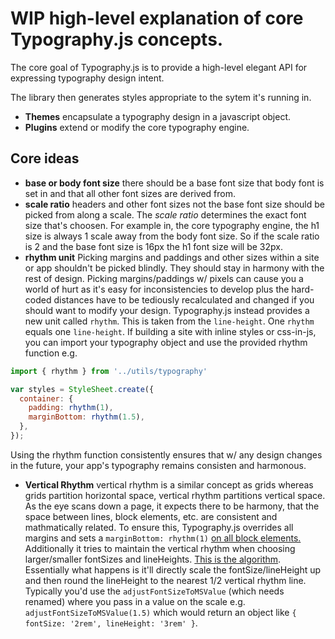 # WIP high-level explanation of core Typography.js concepts.

The core goal of Typography.js is to provide a high-level elegant API
for expressing typography design intent.

The library then generates styles appropriate to the sytem it's running
in.

* **Themes** encapsulate a typography design in a javascript object.
* **Plugins** extend or modify the core typography engine.

## Core ideas

* **base or body font size** there should be a base font size that body
  font is set in and that all other font sizes are derived from.
* **scale ratio** headers and other font sizes not the base font size
  should be picked from along a scale. The *scale ratio* determines the
exact font size that's choosen. For example in, the core typography engine, the h1 size is always 1 scale away from the body font size. So if the scale ratio is 2 and the base font size is 16px the h1 font size will be 32px.
* **rhythm unit** Picking margins and paddings and other sizes within a
  site or app shouldn't be picked blindly. They should stay in
harmony with the rest of design. Picking margins/paddings w/ pixels can
cause you a world of hurt as it's easy for inconsistencies to develop
plus the hard-coded distances have to be tediously recalculated and
changed if you should want to modify your design. Typography.js instead
provides a new unit called `rhythm`. This is taken from the `line-height`. One `rhythm` equals one `line-height`. If building a site with inline styles or css-in-js, you can import your typography object and use the provided rhythm function e.g.
```javascript
import { rhythm } from '../utils/typography'

var styles = StyleSheet.create({
  container: {
    padding: rhythm(1),
    marginBottom: rhythm(1.5),
  },
});
```

Using the rhythm function consistently ensures that w/ any design
changes in the future, your app's typography remains consisten and
harmonous.
* **Vertical Rhythm** vertical rhythm is a similar concept as grids
  whereas grids partition horizontal space, vertical rhythm partitions
vertical space. As the eye scans down a page, it expects there to be
harmony, that the space between lines, block elements, etc. are
consistent and mathmatically related. To ensure this, Typography.js
overrides all margins and sets a `marginBottom: rhythm(1)` [on all block
elements.](https://github.com/KyleAMathews/typography.js/blob/master/packages/typography/src/utils/createStyles.js#L57)
Additionally it tries to maintain the vertical rhythm when choosing
larger/smaller fontSizes and lineHeights. [This is the
algorithm](https://github.com/KyleAMathews/compass-vertical-rhythm/blob/b0bd20587bf93052a371e649f7ce4f54bcc12317/src/index.coffee#L68).
Essentially what happens is it'll directly scale the fontSize/lineHeight
up and then round the lineHeight to the nearest 1/2 vertical rhythm
line. Typically you'd use the `adjustFontSizeToMSValue` (which needs
renamed) where you pass in a value on the scale e.g.
`adjustFontSizeToMSValue(1.5)` which would return an object like `{
fontSize: '2rem', lineHeight: '3rem' }`.

